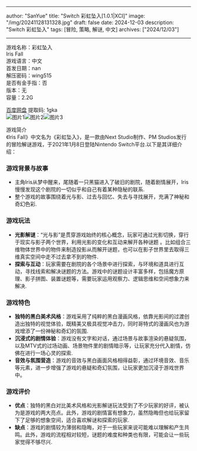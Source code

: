 
---
author: "SanYue"
title: "Switch 彩虹坠入[1.0.1|XCI]"
image: "/img/20241128131328.jpg"
draft: false
date: 2024-12-03
description: "Switch 彩虹坠入"
tags: [冒险, 策略, 解谜, 中文]
archives: ["2024/12/03"]

---

游戏名称：彩虹坠入   
Iris Fall    
游戏语言：中文  
首发日期：nan  
解压密码：wing515  
是否有金手指：否  
版本：无   
容量：2.2G

[百度网盘](https://pan.baidu.com/s/1cdLA1oRbySdEGzU53PkK1Q) 提取码: 1gka  
![图片1](/img/8fccce.jpg)![图片2](/img/ca7725.jpg)![图片3](/img/23698c.jpg)  

游戏简介  
《Iris Fall》中文名为《彩虹坠入》，是一款由Next Studio制作、PM Studios发行的冒险解谜游戏，于2021年1月8日登陆Nintendo Switch平台.以下是其详细介绍：

### 游戏背景与故事
- 主角Iris从梦中醒来，尾随着一只黑猫进入了破旧的剧院，随着剧情展开，Iris慢慢发现这个剧院的一切似乎和自己有着某种隐秘的联系.
- 整个游戏的故事围绕着光与影、过去与回忆、失去与寻找展开，充满了神秘和奇幻色彩.

### 游戏玩法
- **光影解谜**：“光与影”是贯穿游戏始终的核心概念，玩家可通过光影切换，穿行于现实与影子两个世界，利用光影的变化和互动来解开各种谜题 。比如组合三维物体世界中的物件来制造投影从而解开谜题，也可以在影子世界里去取得三维真实空间中走不过去拿不到的物件.
- **探索与互动**：玩家需要在剧院的各个场景中进行探索，与环境和道具进行互动，寻找线索和解决谜题的方法。游戏中的谜题设计丰富多样，包括魔方原理、影子拼图、装置谜题等，需要玩家运用观察力、逻辑思维和空间想象力来解决.

### 游戏特色
- **独特的黑白美术风格**：游戏采用了纯粹的黑白漫画风格，依靠光影间的过渡创造出独特的视觉体验，既精美又极具视觉冲击力，同时哥特式的漫画风也为游戏增添了一份神秘和奇幻的氛围.
- **沉浸式的剧情体验**：游戏没有文字和对话，通过场景与故事渲染的悬疑氛围，以及MTV式的过场动画、场景物件里的剧情暗示等，让玩家充分代入剧情，仿佛在进行一场心灵的探索.
- **音效与氛围营造**：游戏的音效与黑白画面风格相得益彰，通过环境音效、音乐等元素，进一步增强了游戏的悬疑和奇幻氛围，让玩家更加沉浸于游戏世界中。

### 游戏评价
- **优点**：独特的黑白对比美术风格和光影解谜玩法受到了不少玩家的好评，被认为是游戏的两大亮点。此外，游戏的剧情富有想象力，虽然隐晦但也给玩家留下了足够的想象空间，适合喜欢解谜和探索的玩家.
- **缺点**：游戏的剧情较为薄弱和隐晦，对于一些玩家来说可能难以理解和产生共鸣。此外，游戏的流程相对较短，谜题的难度和种类也有限，可能会让一些玩家觉得不够尽兴.
 
